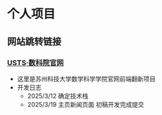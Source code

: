 # 个人项目

## 网站跳转链接

### [USTS·数科院官网](新闻页1.html)
- 这里是苏州科技大学数学科学学院官网前端翻新项目 
- 开发日志 
  - 2025/3/12 确定技术栈
  - 2025/3/19 主页新闻页面 初稿开发完成提交


